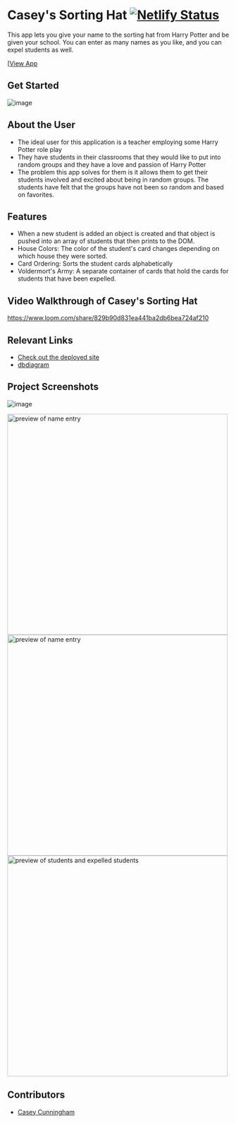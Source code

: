# Casey's Sorting Hat  [![Netlify Status](https://api.netlify.com/api/v1/badges/4ab7e730-7ed3-4cfd-a988-66195e79a991/deploy-status)](https://app.netlify.com/sites/drt-sortinghat/deploys)
<!-- update the netlify badge above with your own badge that you can find at netlify under settings/general#status-badges -->

This app lets you give your name to the sorting hat from Harry Potter and be given your school. You can enter as many names as you like, and you can expel students as well.

[[View App](https://caseys-sorting-hat.netlify.app/)

## Get Started
![image](https://github.com/user-attachments/assets/53135f70-cc2f-41e6-9381-93762565ba11)


## About the User <!-- This is a scaled down user persona -->
- The ideal user for this application is a teacher employing some Harry Potter role play
- They have students in their classrooms that they would like to put into random groups and they have a love and passion of Harry Potter
- The problem this app solves for them is it allows them to get their students involved and excited about being in random groups. The students have felt that the groups have not been so random and based on favorites.

## Features
- When a new student is added an object is created and that object is pushed into an array of students that then prints to the DOM.
- House Colors: The color of the student's card changes depending on which house they were sorted.
- Card Ordering: Sorts the student cards alphabetically
- Voldermort's Army: A separate container of cards that hold the cards for students that have been expelled.

## Video Walkthrough of Casey's Sorting Hat
https://www.loom.com/share/829b90d831ea441ba2db6bea724af210

## Relevant Links
- [Check out the deployed site](https://caseys-sorting-hat.netlify.app/)
- [dbdiagram](https://dbdiagram.io/d/student-66a523a08b4bb5230e83dead)

## Project Screenshots
![image]()

<img width="500" alt="preview of name entry" src="https://github.com/user-attachments/assets/bc11f70c-05eb-4f22-881b-927d2b4be7c8">
<img width="500" alt="preview of name entry" src="https://github.com/user-attachments/assets/0af5a646-5302-40aa-82ec-1f6d48c95cff">
<img width="500" alt="preview of students and expelled students" src="https://github.com/user-attachments/assets/148c68da-e5c2-4066-847c-8c8740720cd4">

## Contributors
- [Casey Cunningham](https://github.com/dinnerdoggy)
